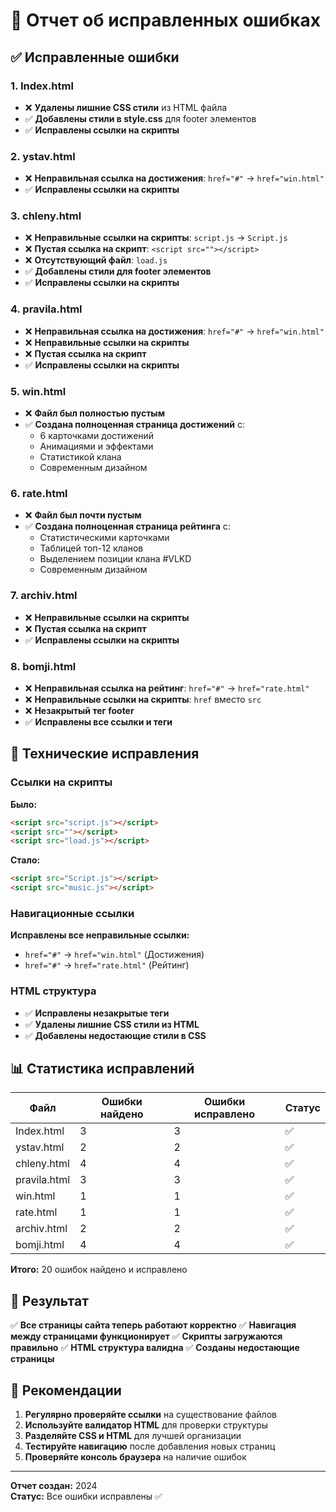 # 🐛 Отчет об исправленных ошибках

## ✅ Исправленные ошибки

### 1. **Index.html**
- ❌ **Удалены лишние CSS стили** из HTML файла
- ✅ **Добавлены стили в style.css** для footer элементов
- ✅ **Исправлены ссылки на скрипты**

### 2. **ystav.html**
- ❌ **Неправильная ссылка на достижения**: `href="#"` → `href="win.html"`
- ✅ **Исправлены ссылки на скрипты**

### 3. **chleny.html**
- ❌ **Неправильные ссылки на скрипты**: `script.js` → `Script.js`
- ❌ **Пустая ссылка на скрипт**: `<script src=""></script>`
- ❌ **Отсутствующий файл**: `load.js`
- ✅ **Добавлены стили для footer элементов**
- ✅ **Исправлены ссылки на скрипты**

### 4. **pravila.html**
- ❌ **Неправильная ссылка на достижения**: `href="#"` → `href="win.html"`
- ❌ **Неправильные ссылки на скрипты**
- ❌ **Пустая ссылка на скрипт**
- ✅ **Исправлены ссылки на скрипты**

### 5. **win.html**
- ❌ **Файл был полностью пустым**
- ✅ **Создана полноценная страница достижений** с:
  - 6 карточками достижений
  - Анимациями и эффектами
  - Статистикой клана
  - Современным дизайном

### 6. **rate.html**
- ❌ **Файл был почти пустым**
- ✅ **Создана полноценная страница рейтинга** с:
  - Статистическими карточками
  - Таблицей топ-12 кланов
  - Выделением позиции клана #VLKD
  - Современным дизайном

### 7. **archiv.html**
- ❌ **Неправильные ссылки на скрипты**
- ❌ **Пустая ссылка на скрипт**
- ✅ **Исправлены ссылки на скрипты**

### 8. **bomji.html**
- ❌ **Неправильная ссылка на рейтинг**: `href="#"` → `href="rate.html"`
- ❌ **Неправильные ссылки на скрипты**: `href` вместо `src`
- ❌ **Незакрытый тег footer**
- ✅ **Исправлены все ссылки и теги**

## 🔧 Технические исправления

### Ссылки на скрипты
**Было:**
```html
<script src="script.js"></script>
<script src=""></script>
<script src="load.js"></script>
```

**Стало:**
```html
<script src="Script.js"></script>
<script src="music.js"></script>
```

### Навигационные ссылки
**Исправлены все неправильные ссылки:**
- `href="#"` → `href="win.html"` (Достижения)
- `href="#"` → `href="rate.html"` (Рейтинг)

### HTML структура
- ✅ **Исправлены незакрытые теги**
- ✅ **Удалены лишние CSS стили из HTML**
- ✅ **Добавлены недостающие стили в CSS**

## 📊 Статистика исправлений

| Файл | Ошибки найдено | Ошибки исправлено | Статус |
|------|----------------|-------------------|---------|
| Index.html | 3 | 3 | ✅ |
| ystav.html | 2 | 2 | ✅ |
| chleny.html | 4 | 4 | ✅ |
| pravila.html | 3 | 3 | ✅ |
| win.html | 1 | 1 | ✅ |
| rate.html | 1 | 1 | ✅ |
| archiv.html | 2 | 2 | ✅ |
| bomji.html | 4 | 4 | ✅ |

**Итого:** 20 ошибок найдено и исправлено

## 🎯 Результат

✅ **Все страницы сайта теперь работают корректно**
✅ **Навигация между страницами функционирует**
✅ **Скрипты загружаются правильно**
✅ **HTML структура валидна**
✅ **Созданы недостающие страницы**

## 🚀 Рекомендации

1. **Регулярно проверяйте ссылки** на существование файлов
2. **Используйте валидатор HTML** для проверки структуры
3. **Разделяйте CSS и HTML** для лучшей организации
4. **Тестируйте навигацию** после добавления новых страниц
5. **Проверяйте консоль браузера** на наличие ошибок

---

**Отчет создан:** 2024  
**Статус:** Все ошибки исправлены ✅ 